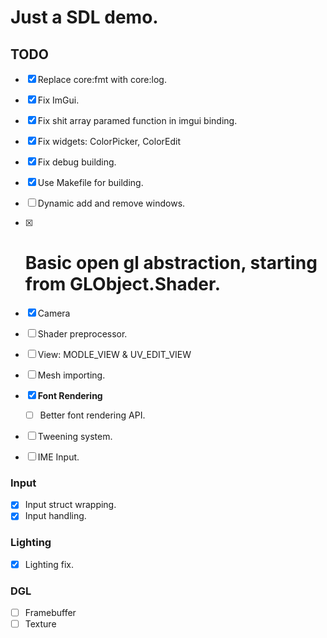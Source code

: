 # Just a SDL demo.

## TODO

- [x] Replace core:fmt with core:log.
- [x] Fix ImGui.
- [x] Fix shit array paramed function in imgui binding.
- [x] Fix widgets: ColorPicker, ColorEdit
- [x] Fix debug building.
- [x] Use Makefile for building.

- [ ] Dynamic add and remove windows.
- [x] # Basic open gl abstraction, starting from GLObject.Shader.

- [x] Camera

- [ ] Shader preprocessor.
- [ ] View: MODLE_VIEW & UV_EDIT_VIEW 
- [ ] Mesh importing.

- [x] **Font Rendering**
    - [ ] Better font rendering API.
- [ ] Tweening system.
- [ ] IME Input.

### Input
- [x] Input struct wrapping.
- [x] Input handling.

### Lighting
- [x] Lighting fix.

### DGL
- [ ] Framebuffer
- [ ] Texture